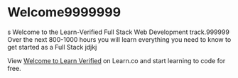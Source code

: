 # Welcome9999999
s
Welcome to the Learn-Verified Full Stack Web Development track.999999 Over the next 800-1000 hours you will learn everything you need to know to get started as a Full Stack 
jdjkj
<p class='util--hide'>View <a href='https://learn.co/lessons/welcome-to-learn-verified'>Welcome to Learn Verified</a> on Learn.co and start learning to code for free.</p>
